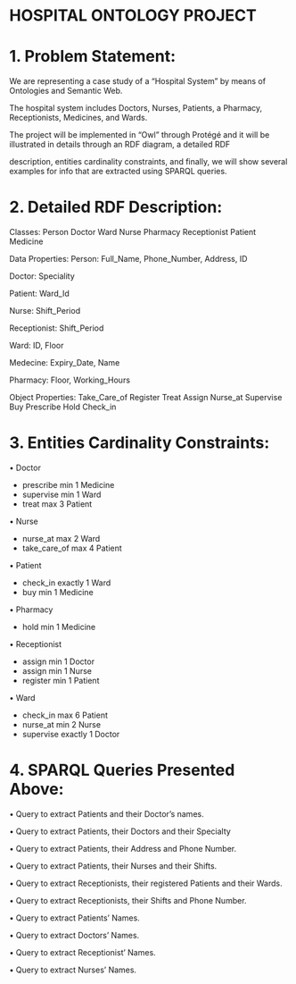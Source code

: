 # HOSPITAL ONTOLOGY PROJECT

# 1.	Problem Statement:

We are representing a case study of a “Hospital System” by means of Ontologies and Semantic Web.

The hospital system includes Doctors, Nurses, Patients, a Pharmacy, Receptionists, Medicines, and Wards. 

The project will be implemented in “Owl” through Protégé and it will be illustrated in details through an RDF diagram, a detailed RDF 

description, entities cardinality constraints, and finally, we will show several examples for info that are extracted using SPARQL queries. 


# 2.	Detailed RDF Description:

Classes:
Person
Doctor 
Ward 
Nurse 
Pharmacy
Receptionist 
Patient
Medicine

Data Properties:
Person: Full_Name, Phone_Number, Address, ID

Doctor: Speciality

Patient: Ward_Id

Nurse: Shift_Period 

Receptionist: Shift_Period

Ward: ID, Floor

Medecine: Expiry_Date, Name

Pharmacy: Floor, Working_Hours

Object Properties:
Take_Care_of
Register
Treat
Assign
Nurse_at
Supervise
Buy
Prescribe
Hold
Check_in


# 3.	Entities Cardinality Constraints:


•	Doctor
-	prescribe min 1 Medicine
-	supervise min 1 Ward
-	treat max 3 Patient


•	Nurse
-	nurse_at max 2 Ward
-	take_care_of max 4 Patient

•	Patient
-	check_in exactly 1 Ward
-	buy min 1 Medicine

•	Pharmacy
-	hold min 1 Medicine


•	Receptionist
-	assign min 1 Doctor
-	assign min 1 Nurse
-	register min 1 Patient 


•	Ward
-	check_in max 6 Patient
-	nurse_at min 2 Nurse
-	supervise exactly 1 Doctor





# 4.	SPARQL Queries Presented Above:

•	Query to extract Patients and their Doctor’s names.

•	Query to extract Patients, their Doctors and their Specialty

•	Query to extract Patients, their Address and Phone Number.

•	Query to extract Patients, their Nurses and their Shifts.

•	Query to extract Receptionists, their registered Patients and their Wards.

•	Query to extract Receptionists, their Shifts and Phone Number.

•	Query to extract Patients’ Names.

•	Query to extract Doctors’ Names.

•	Query to extract Receptionist’ Names.

•	Query to extract Nurses’ Names.
